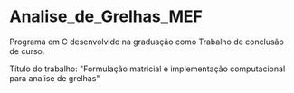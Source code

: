 # Analise_de_Grelhas_MEF
 Programa em C desenvolvido na graduação como Trabalho de conclusão de curso. 
 
 Título do trabalho: "Formulação matricial e implementação computacional para analise de grelhas"
